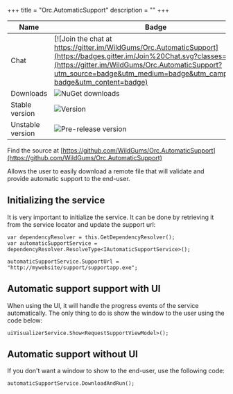 +++
title = "Orc.AutomaticSupport" 
description = ""
+++

Name|Badge
---|---
Chat|[![Join the chat at https://gitter.im/WildGums/Orc.AutomaticSupport](https://badges.gitter.im/Join%20Chat.svg?classes=inline)](https://gitter.im/WildGums/Orc.AutomaticSupport?utm_source=badge&utm_medium=badge&utm_campaign=pr-badge&utm_content=badge)
Downloads|![NuGet downloads](https://img.shields.io/nuget/dt/orc.automaticsupport.svg?classes=inline)
Stable version|![Version](https://img.shields.io/nuget/v/orc.automaticsupport.svg?classes=inline)
Unstable version|![Pre-release version](https://img.shields.io/nuget/vpre/orc.automaticsupport.svg?classes=inline)

Find the source at [https://github.com/WildGums/Orc.AutomaticSupport](https://github.com/WildGums/Orc.AutomaticSupport)

Allows the user to easily download a remote file that will validate and provide automatic support to the end-user.

## Initializing the service

It is very important to initialize the service. It can be done by retrieving it from the service locator and update the support url:

```
var dependencyResolver = this.GetDependencyResolver();
var automaticSupportService = dependencyResolver.ResolveType<IAutomaticSupportService>();

automaticSupportService.SupportUrl = "http://mywebsite/support/supportapp.exe";
```

## Automatic support support with UI

When using the UI, it will handle the progress events of the service automatically. The only thing to do is show the window to the user using the code below:

```
uiVisualizerService.Show<RequestSupportViewModel>();
```

## Automatic support without UI

If you don't want a window to show to the end-user, use the following code:

```
automaticSupportService.DownloadAndRun();
```
